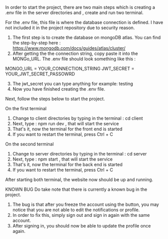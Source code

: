 In order to start the project, there are two main steps which is creating a .env file in the server directories and , create and run two terminal.

For the .env file, this file is where the database connection is defined. I have not included it in the project repository due to security reason.
1) The first step is to create the database on mongoDB atlas. You can find the step-by-step here : https://www.mongodb.com/docs/guides/atlas/cluster/
2) After getting the the connection string, copy paste it into the MONGo_URL. The .env file should look something like this :

MONGO_URL = YOUR_CONNECTION_STRING
JWT_SECRET = YOUR_JWT_SECRET_PASSOWRD

3) The jwt_secret you can type anything for example: testing
4) Now you have finished creating the .env file.

Next, follow the steps below to start the project. 

On the first terminal
1) Change to client directories by typing in the terminal : cd client
2) Next, type : npm run dev , that will start the service
3) That's it, now the terminal for the front end is started
4) If you want to restart the terminal, press Ctrl + C

On the second terminal
1) Change to server directories by typing in the terminal : cd server
2) Next, type : npm start , that will start the service
3) That's it, now the terminal for the back end is started
4) If you want to restart the terminal, press Ctrl + C

After starting both terminal, the website now should be up and running.

KNOWN BUG
Do take note that there is currently a known bug in the project. 
1) The bug is that after you freeze the account using the button, you may notice that you are not able to edit the notifications or profile.
2) In order to fix this, simply sign out and sign in again with the same account.
3) After signing in, you should now be able to update the profile once again.
